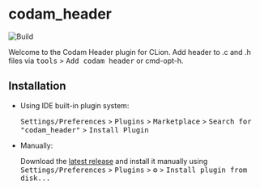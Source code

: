 # codam_header

![Build](https://github.com/skrtks/codam_header/workflows/Build/badge.svg)

<!-- Plugin description -->
Welcome to the Codam Header plugin for CLion. Add header to .c and .h files via <kbd>tools</kbd> > <kbd>Add codam header</kbd> or cmd-opt-h.
<!-- Plugin description end -->

## Installation

- Using IDE built-in plugin system:
  
  <kbd>Settings/Preferences</kbd> > <kbd>Plugins</kbd> > <kbd>Marketplace</kbd> > <kbd>Search for "codam_header"</kbd> >
  <kbd>Install Plugin</kbd>
  
- Manually:

  Download the [latest release](https://github.com/skrtks/codam_header/releases/latest) and install it manually using
  <kbd>Settings/Preferences</kbd> > <kbd>Plugins</kbd> > <kbd>⚙️</kbd> > <kbd>Install plugin from disk...</kbd>